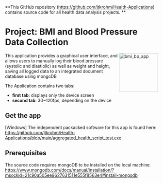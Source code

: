 **This GitHub repository (<https://github.com/jtkrohm/Health-Applications>) contains source code for all health data analysis projects.
**

# Project: BMI and Blood Pressure Data Collection

<img src="app/data/icon.svg" width="128" height="128" alt="bmi_bp_app" align="right" />


This application provides a graphical user interface, and allows users to manually log their
blood pressure (systolic and diastiolic) as well as weight and height, saving all logged data 
to an integrated document database using mongoDB


The Application contains two tabs:

 - **first tab**: displays only the device screen
 - **second tab**: 30~120fps, depending on the device

## Get the app
[Windows]
The independent packacked software for this app is found here: 
https://github.com/jtkrohm/Health-Applications/blob/main/aggregated_health_script_test.exe


## Prerequisites
The source code requires mongoDB to be installed on the local machine: 
https://www.mongodb.com/docs/manual/installation/?msockid=21c90a505ee9627631511e555f8563e4#install-mongodb
